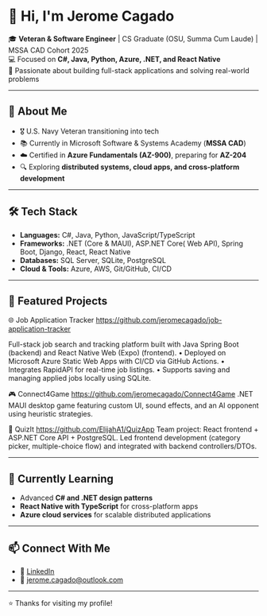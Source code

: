 # 👋 Hi, I'm Jerome Cagado

🎓 **Veteran & Software Engineer** | CS Graduate (OSU, Summa Cum Laude) | MSSA CAD Cohort 2025  
💻 Focused on **C#, Java, Python, Azure, .NET, and React Native**  
🌟 Passionate about building full-stack applications and solving real-world problems  

---

## 🚀 About Me
- 🎖️ U.S. Navy Veteran transitioning into tech  
- 📚 Currently in Microsoft Software & Systems Academy (**MSSA CAD**)  
- ☁️ Certified in **Azure Fundamentals (AZ-900)**, preparing for **AZ-204**  
- 🔍 Exploring **distributed systems, cloud apps, and cross-platform development**  

---

## 🛠 Tech Stack
- **Languages:** C#, Java, Python, JavaScript/TypeScript  
- **Frameworks:** .NET (Core & MAUI), ASP.NET Core( Web API), Spring Boot, Django, React, React Native  
- **Databases:** SQL Server, SQLite, PostgreSQL  
- **Cloud & Tools:** Azure, AWS, Git/GitHub, CI/CD  

---

## 📌 Featured Projects
🌐 Job Application Tracker
https://github.com/jeromecagado/job-application-tracker

Full-stack job search and tracking platform built with Java Spring Boot (backend) and React Native Web (Expo) (frontend).
	•	Deployed on Microsoft Azure Static Web Apps with CI/CD via GitHub Actions.
	•	Integrates RapidAPI for real-time job listings.
	•	Supports saving and managing applied jobs locally using SQLite.

🎮 Connect4Game
https://github.com/jeromecagado/Connect4Game
.NET MAUI desktop game featuring custom UI, sound effects, and an AI opponent using heuristic strategies.

🧠 QuizIt
https://github.com/ElijahA1/QuizApp
Team project: React frontend + ASP.NET Core API + PostgreSQL.
Led frontend development (category picker, multiple-choice flow) and integrated with backend controllers/DTOs.

---

## 🌱 Currently Learning
- Advanced **C# and .NET design patterns**  
- **React Native with TypeScript** for cross-platform apps  
- **Azure cloud services** for scalable distributed applications  

---

## 📫 Connect With Me
- 💼 [LinkedIn](https://www.linkedin.com/in/jeromecagado)  
- 📧 jerome.cagado@outlook.com 

---
⭐️ Thanks for visiting my profile!
